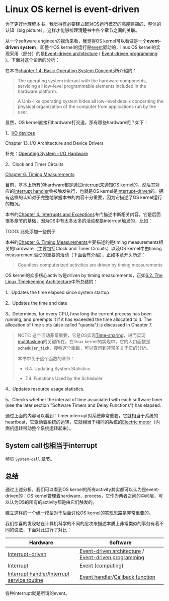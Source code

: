 # Linux OS kernel is event-driven

为了更好地理解本书，我觉得有必要建立起对OS运行概况的高屋建瓴的、整体的认知（big picture），这样才能够梳理清楚书中各个章节之间的关联。

从一个software engineer的视角来看，我觉得OS kernel可以看做是一个**event-driven system**，即整个OS kernel的运行是[event](https://en.wikipedia.org/wiki/Event_(computing))驱动的，linux OS kernel的实现采用（部分）的是[Event-driven architecture](https://en.wikipedia.org/wiki/Event-driven_architecture) ( [Event-driven programming](https://en.wikipedia.org/wiki/Event-driven_programming) )。下面对这个论断的分析：

在本书[chapter 1.4. Basic Operating System Concepts](../../Book-Understanding-the-Linux-Kernel/Chapter-1-Introduction)所介绍的：

> The operating system interact with the hardware components, servicing all low-level programmable elements included in the hardware platform.

> A Unix-like operating system hides all low-level details concerning the physical organization of the computer from applications run by the user.

显然，OS kernel直接和hardware打交道，那有哪些hardware呢？如下：

1、[I/O devices](https://en.wikipedia.org/wiki/Input/output)

Chapter 13. I/O Architecture and Device Drivers

补充：[Operating System - I/O Hardware](https://www.tutorialspoint.com/operating_system/os_io_hardware.htm)

2、Clock and Timer Circuits

[Chapter 6. Timing Measurements](../../Book-Understanding-the-Linux-Kernel/Chapter-6-Timing-Measurements/Chapter-6-Timing-Measurements.md)

目前，基本上所有的hardware都是通过[interrupt](https://en.wikipedia.org/wiki/Interrupt)来通知OS kernel的，然后其对应的[Interrupt handler](https://en.wikipedia.org/wiki/Interrupt_handler)会被触发执行，也就是OS kernel是[interrupt-driven](https://en.wikipedia.org/wiki/Interrupt)的。拥有这样的认知对于完整地掌握本书的内容十分重要，因为它描述了OS kernel运行的概况。

本书的[Chapter 4. Interrupts and Exceptions](../../Book-Understanding-the-Linux-Kernel/Chapter-4-Interrupts-and-Exceptions/Chapter-4-Interrupts-and-Exceptions.md)专门描述中断相关内容，它是后面很多章节的基础，因为OS中有太多太多的活动都是interrupt触发的，比如：

TODO: 此处添加一些例子

本书的[Chapter 6. Timing Measurements](../../Book-Understanding-the-Linux-Kernel/Chapter-6-Timing-Measurements/Chapter-6-Timing-Measurements.md)主要描述的是timing measurements相关的hardware（主要包括Clock and Timer Circuits）以及OS kernel中由timing measurement驱动的重要的活动（下面会有介绍），正如本章开头所述：

> Countless computerized activities are driven by timing measurements

OS kernel的众多核心activity是driven by timing measurements，正如[6.2. The Linux Timekeeping Architecture](../../Book-Understanding-the-Linux-Kernel/Chapter-6-Timing-Measurements/6.2-The-Linux-Timekeeping-Architecture.md)中所总结的：

1、Updates the time elapsed since system startup

2、Updates the time and date

3、Determines, for every CPU, how long the current process has been running, and preempts it if it has exceeded the time allocated to it. The allocation of time slots (also called "quanta") is discussed in Chapter 7.

> NOTE: 这个活动非常重要，它是OS实现[Time-sharing](https://en.wikipedia.org/wiki/Time-sharing)，进而实现[multitasking](https://en.wikipedia.org/wiki/Computer_multitasking)的关键所在。在linux kernel的实现中，它的入口函数是 [`scheduler_tick`](https://elixir.bootlin.com/linux/latest/ident/scheduler_tick)，搜索这个函数，可以查询到非常多关于它的分析。
>
> 本书中关于这个函数的章节：
>
> - 6.4. Updating System Statistics
>
> - 7.4. Functions Used by the Scheduler

4、Updates resource usage statistics.

5、Checks whether the interval of time associated with each software timer (see the later section "Software Timers and Delay Functions") has elapsed.



通过上面的内容可以看到：timer interrupt对系统非常重要，它就相当于系统的heartbeat，它驱动着系统的运转，它就相当于相同的系统的[Electric motor](https://en.wikipedia.org/wiki/Electric_motor)（内燃机运转带动整个系统运转起来）。



## System call也相当于interrupt

参见 `System-call` 章节。





## 总结

通过上述分析，我们可以看到OS kernel的所有activity其实都可以认为是event-driven的：OS kernel管理着hardware、process，它作为两者之间的中间层，可以认为OS的所有的activity都是由它们触发的。

建立这样的一个统一模型对于后面讨论OS kernel的实现思路是非常重要的。



我们惊喜的发现站在计算机科学的不同的层次来描述本质上非常类似的事务有着不同的说法，下面对此进行了对比：

| Hardware                                                     | Software                                                     |
| ------------------------------------------------------------ | ------------------------------------------------------------ |
| [Interrupt-driven](https://en.wikipedia.org/wiki/Interrupt)  | [Event-driven architecture](https://en.wikipedia.org/wiki/Event-driven_architecture) / [Event-driven programming](https://en.wikipedia.org/wiki/Event-driven_programming) |
| [Interrupt](https://en.wikipedia.org/wiki/Interrupt)         | [Event (computing)](https://en.wikipedia.org/wiki/Event_(computing)) |
| [Interrupt handler](https://en.wikipedia.org/wiki/Interrupt_handler)/[Interrupt service routine](https://en.wikipedia.org/wiki/Interrupt_handler) | [Event handler](https://en.wikipedia.org/wiki/Event_(computing)#Event_handler)/[Callback function](https://en.wikipedia.org/wiki/Callback_(computer_programming)) |

各种interrupt就是所谓的event。


